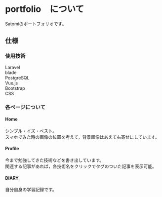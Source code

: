 # portfolio　について
Satomiのポートフォリオです。

## 仕様

### 使用技術
Laravel  
blade  
PostgreSQL  
Vue.js  
Bootstrap  
CSS  

### 各ページについて
#### Home
シンプル・イズ・ベスト。  
スマホでみた時の画像の位置を考えて，背景画像はあえて右寄せにしています。

#### Profile
今まで勉強してきた技術などを書き出しています。  
関連する記事があれば，各技術名をクリックでタグのついた記事を表示可能。

#### DIARY
自分自身の学習記録です。
